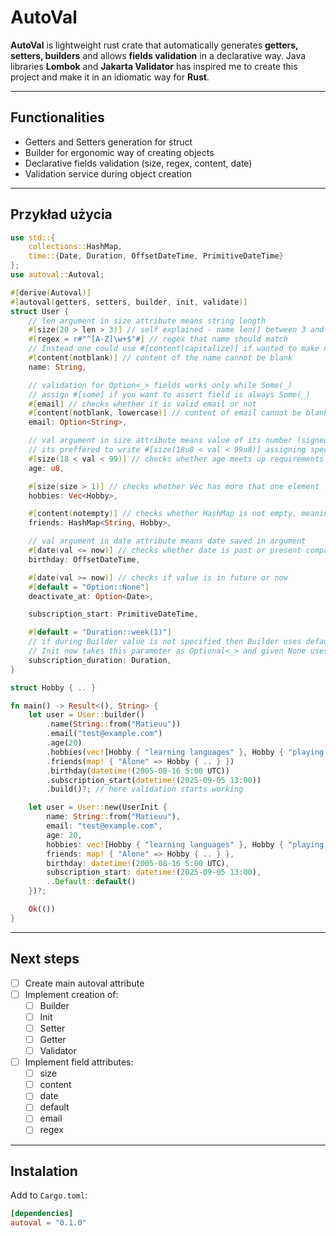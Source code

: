# AutoVal

**AutoVal** is lightweight rust crate that automatically generates **getters, setters, builders** and allows **fields validation** in a declarative way. Java libraries **Lombok** and **Jakarta Validator** has inspired me to create this project and make it in an idiomatic way for **Rust**.

---

## Functionalities

- Getters and Setters generation for struct
- Builder for ergonomic way of creating objects
- Declarative fields validation (size, regex, content, date)
- Validation service during object creation

---

## Przykład użycia

```rust
use std::{
    collections::HashMap,
    time::{Date, Duration, OffsetDateTime, PrimitiveDateTime}
};
use autoval::Autoval;

#[derive(Autoval)]
#[autoval(getters, setters, builder, init, validate)]
struct User {
    // len argument in size attribute means string length
    #[size(20 > len > 3)] // self explained - name len() between 3 and 20
    #[regex = r#"^[A-Z]\w+$"#] // regex that name should match
    // Instead one could use #[content(capitalize)] if wanted to make name capitalized always, no matter what letter cases are given
    #[content(notblank)] // content of the name cannot be blank
    name: String,

    // validation for Option<_> fields works only while Some(_)
    // assign #[some] if you want to assert field is always Some(_)
    #[email] // checks whether it is valid email or not
    #[content(notblank, lowercase)] // content of email cannot be blank and will be modified to be lowercase
    email: Option<String>,

    // val argument in size attribute means value of its number (signed / unsigned integers and floats)
    // its preffered to write #[size(18u8 < val < 99u8)] assigning specific type for comparator but without it still should work in most cases
    #[size(18 < val < 99)] // checks whether age meets up requirements
    age: u8,

    #[size(size > 1)] // checks whether Vec has more that one element
    hobbies: Vec<Hobby>,

    #[content(notempty)] // checks whether HashMap is not empty, meaning has at least one element
    friends: HashMap<String, Hobby>,

    // val argument in date attribute means date saved in argument
    #[date(val <= now)] // checks whether date is past or present compared to now
    birthday: OffsetDateTime,

    #[date(val >= now)] // checks if value is in future or now
    #[default = "Option::None"]
    deactivate_at: Option<Date>,

    subscription_start: PrimitiveDateTime,

    #[default = "Duration::week(1)"]
    // if during Builder value is not specified then Builder uses default value
    // Init now takes this parameter as Optional<_> and given None uses default value
    subscription_duration: Duration,
}

struct Hobby { .. }

fn main() -> Result<(), String> {
    let user = User::builder()
        .name(String::from("Matieuu"))
        .email("test@example.com")
        .age(20)
        .hobbies(vec![Hobby { "learning languages" }, Hobby { "playing games" }])
        .friends(map! { "Alone" => Hobby { .. } })
        .birthday(datetime!(2005-08-16 5:00 UTC))
        .subscription_start(datetime!(2025-09-05 13:00))
        .build()?; // here validation starts working

    let user = User::new(UserInit {
        name: String::from("Matieuu"),
        email: "test@example.com",
        age: 20,
        hobbies: vec![Hobby { "learning languages" }, Hobby { "playing games" }],
        friends: map! { "Alone" => Hobby { .. } },
        birthday: datetime!(2005-08-16 5:00 UTC),
        subscription_start: datetime!(2025-09-05 13:00),
        ..Default::default()
    })?;

    Ok(())
}
```

---

## Next steps

- [ ] Create main autoval attribute
- [ ] Implement creation of:
    - [ ] Builder
    - [ ] Init
    - [ ] Setter
    - [ ] Getter
    - [ ] Validator
- [ ] Implement field attributes:
    - [ ] size
    - [ ] content
    - [ ] date
    - [ ] default
    - [ ] email
    - [ ] regex

---

## Instalation

Add to `Cargo.toml`:

```toml
[dependencies]
autoval = "0.1.0"
```
